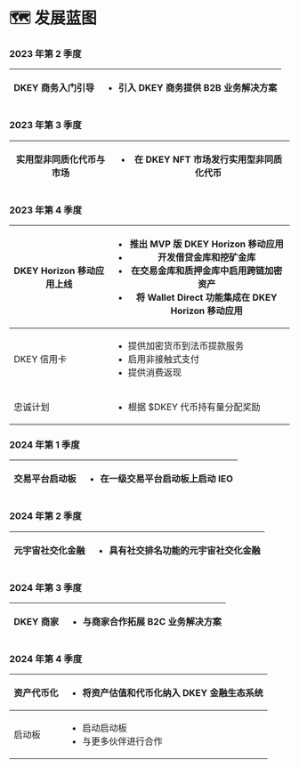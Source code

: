 # 🗺 发展蓝图



### 2023 年第 2 季度

| DKEY 商务入门引导 | <ul class="contains-task-list"><li>引入 DKEY 商务提供 B2B 业务解决方案</li></ul> |
| ----------- | -------------------------------------------------------------------- |



### 2023 年第 3 季度

| 实用型非同质化代币与市场  | <ul class="contains-task-list"><li>在 DKEY NFT 市场发行实用型非同质化代币</li></ul> |
| ------------- | --------------------------------------------------------------------- |



### 2023 年第 4 季度

| DKEY Horizon 移动应用上线 | <ul class="contains-task-list"><li>推出 MVP 版 DKEY Horizon 移动应用 </li><li>开发借贷金库和挖矿金库 </li><li>在交易金库和质押金库中启用跨链加密资产 </li><li>将 Wallet Direct 功能集成在 DKEY Horizon 移动应用 </li></ul> |
| ------------------- | --------------------------------------------------------------------------------------------------------------------------------------------------------------------------- |
| DKEY 信用卡            | <ul class="contains-task-list"><li>提供加密货币到法币提款服务 </li><li>启用非接触式支付 </li><li>提供消费返现 </li></ul>                                                                               |
| 忠诚计划                | <ul class="contains-task-list"><li>根据 $DKEY 代币持有量分配奖励</li></ul>                                                                                                             |



### 2024 年第 1 季度

| 交易平台启动板 | <ul class="contains-task-list"><li>在一级交易平台启动板上启动 IEO</li></ul> |
| ------- | -------------------------------------------------------------- |



### 2024 年第 2 季度

| 元宇宙社交化金融  | <ul class="contains-task-list"><li>具有社交排名功能的元宇宙社交化金融</li></ul> |
| --------- | -------------------------------------------------------------- |



### 2024 年第 3 季度

| DKEY 商家  | <ul class="contains-task-list"><li>与商家合作拓展 B2C 业务解决方案</li></ul> |
| -------- | --------------------------------------------------------------- |



### 2024 年第 4 季度

| 资产代币化 | <ul class="contains-task-list"><li>将资产估值和代币化纳入 DKEY 金融生态系统</li></ul>  |
| ----- | --------------------------------------------------------------------- |
| 启动板   | <ul class="contains-task-list"><li>启动启动板</li><li>与更多伙伴进行合作 </li></ul> |



